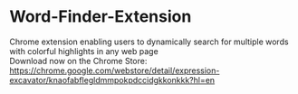 # Word-Finder-Extension
Chrome extension enabling users to dynamically search for multiple words with colorful highlights in any web page   
Download now on the Chrome Store: https://chrome.google.com/webstore/detail/expression-excavator/knaofabflegldmmpokpdccidgkkonkkk?hl=en
